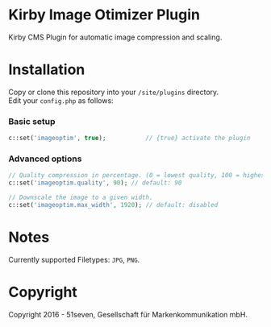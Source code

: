 # Kirby Image Otimizer Plugin
Kirby CMS Plugin for automatic image compression and scaling.

# Installation

Copy or clone this repository into your `/site/plugins` directory.<br>
Edit your `config.php` as follows:

### Basic setup
```php
c::set('imageoptim', true);           // {true} activate the plugin
```
### Advanced options
```php
// Quality compression in percentage. (0 = lowest quality, 100 = highest quality)
c::set('imageoptim.quality', 90); // default: 90

// Downscale the image to a given width.
c::set('imageoptim.max_width', 1920); // default: disabled
```
# Notes
Currently supported Filetypes: `JPG`, `PNG`.

# Copyright

Copyright 2016 - 51seven, Gesellschaft für Markenkommunikation mbH.
